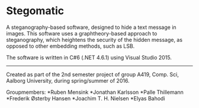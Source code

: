 # Stegomatic
A steganography-based software, designed to hide a text message in images.
This software uses a graphtheory-based approach to steganography, which heightens the security of the hidden message, as opposed to other embedding methods, such as LSB.


The software is written in C#6 (.NET 4.6.1) using Visual Studio 2015.

-------------------------------------------------
Created as part of the 2nd semester project of group A419, Comp. Sci, Aalborg University, during spring/summer of 2016.

Groupmembers:
  *Ruben Mensink
  *Jonathan Karlsson
  *Palle Thillemann
  *Frederik Østerby Hansen
  *Joachim T. H. Nielsen
  *Elyas Bahodi
